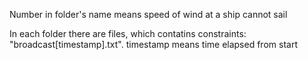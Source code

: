 Number in folder's name means speed of wind at a ship cannot sail

In each folder there are files, which contatins constraints: "broadcast[timestamp].txt".
timestamp means time elapsed from start
